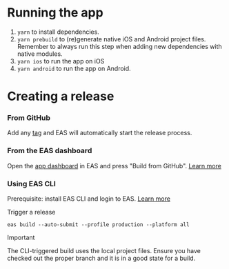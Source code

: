 # Running the app

1. `yarn` to install dependencies.
1. `yarn prebuild` to (re)generate native iOS and Android project files. Remember to always run this step when adding new dependencies with native modules.
1. `yarn ios` to run the app on iOS
1. `yarn android` to run the app on Android.

# Creating a release

### From GitHub

Add any [tag](https://github.com/divvixyz/beefy/tags) and EAS will automatically start the release process.

### From the EAS dashboard

Open the [app dashboard](https://expo.dev/accounts/divvi/projects/beefy) in EAS and press "Build from GitHub". [Learn more](https://docs.expo.dev/build/building-from-github/#build-using-the-expo-website)

### Using EAS CLI

Prerequisite: install EAS CLI and login to EAS. [Learn more](https://docs.expo.dev/build/setup/)

Trigger a release

```
eas build --auto-submit --profile production --platform all
```

> [!IMPORTANT]
> The CLI-triggered build uses the local project files. Ensure you have checked out the proper branch and it is in a good state for a build.
